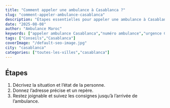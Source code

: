 ```yaml
---
title: "Comment appeler une ambulance à Casablanca ?"
slug: "comment-appeler-ambulance-casablanca"
description: "Étapes essentielles pour appeler une ambulance à Casablanca et transmettre les bonnes informations."
date: "2025-08-08"
author: "Ambulance Maroc"
keywords: ["appeler ambulance Casablanca","numéro ambulance","urgence Casablanca"]
tags: ["Conseils","Casablanca"]
coverImage: "/default-seo-image.jpg"
city: "casablanca"
categories: ["toutes-les-villes","casablanca"]
---
```


## Étapes

1. Décrivez la situation et l’état de la personne.
2. Donnez l’adresse précise et un repère.
3. Restez joignable et suivez les consignes jusqu’à l’arrivée de l’ambulance.

